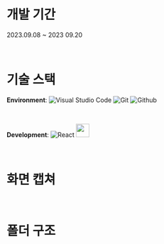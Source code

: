 # **개발 기간**
2023.09.08 ~ 2023 09.20

<br/>

# **기술 스택**
**Environment**: 
![Visual Studio Code](https://img.shields.io/badge/Visual%20Studio%20Code-007ACC?style=for-the-badge&logo=Visual%20Studio%20Code&logoColor=white)
![Git](https://img.shields.io/badge/Git-F05032?style=for-the-badge&logo=Git&logoColor=white)
![Github](https://img.shields.io/badge/GitHub-181717?style=for-the-badge&logo=GitHub&logoColor=white)

<br/>

**Development**: 
![React](https://img.shields.io/badge/React-20232A?style=for-the-badge&logo=react&logoColor=61DAFB)
<img src="https://img.shields.io/badge/styled_components-DB7093?style=flat-square&logo=styled-components&logoColor=white" height="30px"/>

<br/>

# **화면 캡쳐**

<br/>

# **폴더 구조**
